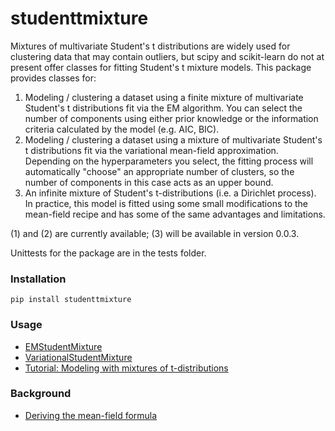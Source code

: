 # studenttmixture

Mixtures of multivariate Student's t distributions are widely used for clustering
data that may contain outliers, but scipy and scikit-learn do not at present
offer classes for fitting Student's t mixture models. This package provides classes
for:

1) Modeling / clustering a dataset using a finite mixture of multivariate Student's
t distributions fit via the EM algorithm. You can select the number of components
using either prior knowledge or the information criteria calculated by the model
(e.g. AIC, BIC).
2) Modeling / clustering a dataset using a mixture of multivariate Student's 
t distributions fit via the variational mean-field approximation. Depending on the
hyperparameters you select, the fitting process will automatically "choose" an 
appropriate number of clusters, so the number of components in this case acts
as an upper bound.
3) An infinite mixture of Student's t-distributions (i.e. a Dirichlet process). In practice,
this model is fitted using some small modifications to the mean-field recipe and has
some of the same advantages and limitations.

(1) and (2) are currently available; (3) will be available in version 0.0.3.

Unittests for the package are in the tests folder.

### Installation

    pip install studenttmixture

### Usage

- [EMStudentMixture](https://github.com/jlparkI/mix_T/blob/main/Documentation/Finite_Mixture_Docs.md)<br>
- [VariationalStudentMixture](https://github.com/jlparkI/mix_T/blob/main/Documentation/Variational_Mixture_Docs.md)<br>
- [Tutorial: Modeling with mixtures of t-distributions](https://github.com/jlparkI/mix_T/blob/main/Documentation/Tutorial.md)<br>


### Background

- [Deriving the mean-field formula](https://github.com/jlparkI/mix_T/blob/main/Documentation/variational_mean_field.pdf)<br>
